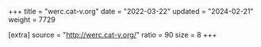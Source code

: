 +++
title = "werc.cat-v.org"
date = "2022-03-22"
updated = "2024-02-21"
weight = 7729

[extra]
source = "http://werc.cat-v.org/"
ratio = 90
size = 8
+++
